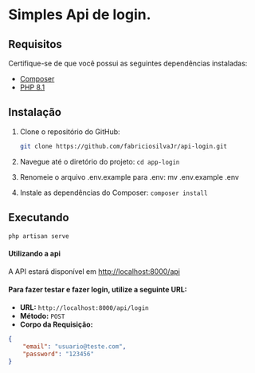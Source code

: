 # Simples Api de login.
## Requisitos

Certifique-se de que você possui as seguintes dependências instaladas:

- [Composer](https://getcomposer.org/)
- [PHP 8.1](https://www.php.net/)

## Instalação

1. Clone o repositório do GitHub:

   ```bash
   git clone https://github.com/fabriciosilvaJr/api-login.git
   
2. Navegue até o diretório do projeto:
    `cd app-login`
   
3. Renomeie o arquivo .env.example para .env: mv .env.example .env


4. Instale as dependências do Composer:
   `composer install`
   
## Executando

`php artisan serve`

#### Utilizando a api

A API estará disponível em [http://localhost:8000/api](http://localhost:8000/api)

#### Para fazer testar e fazer login, utilize a seguinte URL:

- **URL:** `http://localhost:8000/api/login`
- **Método:** `POST`
- **Corpo da Requisição:**
  
```json
{
 	"email": "usuario@teste.com",
	"password": "123456"
}
```
